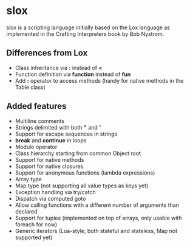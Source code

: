 slox
====

slox is a scripting language initially based on the Lox language as implemented in the Crafting Interpreters book by Bob Nystrom.

Differences from Lox
--------------------

* Class inheritance via **:** instead of **<**
* Function definition via **function** instead of **fun**
* Add **:** operator to access methods (handy for native methods in the Table class)

Added features
--------------

* Multiline comments
* Strings delimited with both **"** and **'**
* Support for escape sequences in strings
* **break** and **continue** in loops
* Modulo operator
* Class hierarchy starting from common Object root
* Support for native methods
* Support for native closures
* Support for anonymous functions (lambda expressions)
* Array type
* Map type (not supporting all value types as keys yet)
* Exception handling via try/catch
* Dispatch via computed goto
* Allow calling functions with a different number of arguments than declared
* Support for tuples (implemented on top of arrays, only usable with foreach for now)
* Generic iterators (Lua-style, both stateful and stateless, Map not supported yet)


